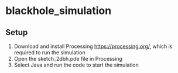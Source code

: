 # blackhole_simulation

## Setup
1. Download and install Processing https://processing.org/, which is required to run the simulation
2. Open the sketch_2dbh.pde file in Processing
3. Select Java and run the code to start the simulation
